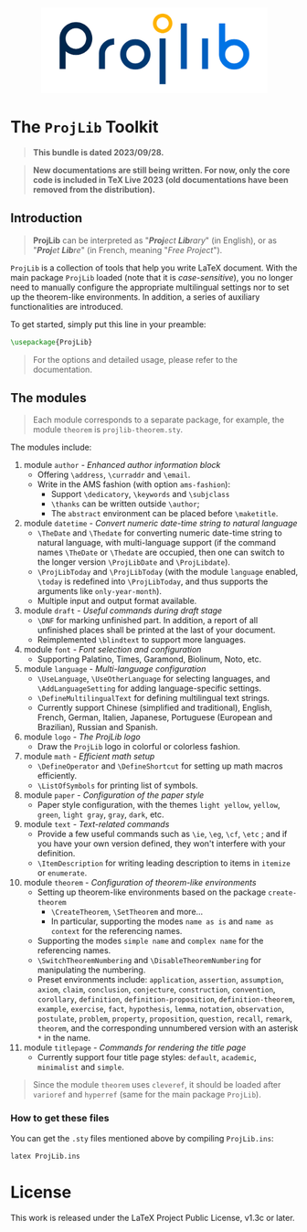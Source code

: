 <!-- Copyright (C) 2021-2023 by Jinwen XU -->

<!-- ![image](https://github.com/Jinwen-XU/ProjLib/raw/main/logo/ProjLib-logo.png) -->
<div align=center><img height="150" src="https://github.com/Jinwen-XU/ProjLib/raw/main/logo/ProjLib-logo.png"/></div>

# The `ProjLib` Toolkit

> **This bundle is dated 2023/09/28.**

> **New documentations are still being written. For now, only the core code is included in TeX Live 2023 (old documentations have been removed from the distribution).**

## Introduction

> **ProjLib** can be interpreted as "***Proj**ect **Lib**rary*" (in English), or as "***Proj**et **Lib**re*" (in French, meaning "*Free Project*").

`ProjLib` is a collection of tools that help you write LaTeX document. With the main package `ProjLib` loaded (note that it is *case-sensitive*), you no longer need to manually configure the appropriate multilingual settings nor to set up the theorem-like environments. In addition, a series of auxiliary functionalities are introduced.

To get started, simply put this line in your preamble:
```latex
\usepackage{ProjLib}
```
> For the options and detailed usage, please refer to the documentation.


## The modules

> Each module corresponds to a separate package, for example, the module `theorem` is `projlib-theorem.sty`.

The modules include:
1. module `author` - *Enhanced author information block*
    - Offering `\address`, `\curraddr` and `\email`.
    - Write in the AMS fashion (with option `ams-fashion`):
        - Support `\dedicatory`, `\keywords` and `\subjclass`
        - `\thanks` can be written outside `\author`;
        - The `abstract` environment can be placed before `\maketitle`.
1. module `datetime` - *Convert numeric date-time string to natural language*
    - `\TheDate` and `\Thedate` for converting numeric date-time string to natural language, with multi-language support (if the command names `\TheDate` or `\Thedate` are occupied, then one can switch to the longer version `\ProjLibDate` and `\ProjLibdate`).
    - `\ProjLibToday` and `\ProjLibToday` (with the module `language` enabled, `\today` is redefined into `\ProjLibToday`, and thus supports the arguments like `only-year-month`).
    - Multiple input and output format available.
1. module `draft` - *Useful commands during draft stage*
    - `\DNF` for marking unfinished part. In addition, a report of all unfinished places shall be printed at the last of your document.
    - Reimplemented `\blindtext` to support more languages.
1. module `font` - *Font selection and configuration*
    - Supporting Palatino, Times, Garamond, Biolinum, Noto, etc.
1. module `language` - *Multi-language configuration*
    - `\UseLanguage`, `\UseOtherLanguage` for selecting languages, and `\AddLanguageSetting` for adding language-specific settings.
    - `\DefineMultilingualText` for defining multilingual text strings.
    - Currently support Chinese (simplified and traditional), English, French, German, Italien, Japanese, Portuguese (European and Brazilian), Russian and Spanish.
1. module `logo` - *The ProjLib logo*
    - Draw the `ProjLib` logo in colorful or colorless fashion.
1. module `math` - *Efficient math setup*
    - `\DefineOperator` and `\DefineShortcut` for setting up math macros efficiently.
    - `\ListOfSymbols` for printing list of symbols.
1. module `paper` - *Configuration of the paper style*
    - Paper style configuration, with the themes `light yellow`, `yellow`, `green`, `light gray`, `gray`, `dark`, etc.
1. module `text` - *Text-related commands*
    - Provide a few useful commands such as `\ie`, `\eg`, `\cf`, `\etc` ; and if you have your own version defined, they won't interfere with your definition.
    - `\ItemDescription` for writing leading description to items in `itemize` or `enumerate`.
1. module `theorem` - *Configuration of theorem-like environments*
    - Setting up theorem-like environments based on the package `create-theorem`
        - `\CreateTheorem`, `\SetTheorem` and more...
        - In particular, supporting the modes `name as is` and `name as context` for the referencing names.
    - Supporting the modes `simple name` and `complex name` for the referencing names.
    - `\SwitchTheoremNumbering` and `\DisableTheoremNumbering` for manipulating the numbering.
    - Preset environments include: `application`, `assertion`, `assumption`, `axiom`, `claim`, `conclusion`, `conjecture`, `construction`, `convention`, `corollary`, `definition`, `definition-proposition`, `definition-theorem`, `example`, `exercise`, `fact`, `hypothesis`, `lemma`, `notation`, `observation`, `postulate`, `problem`, `property`, `proposition`, `question`, `recall`, `remark`, `theorem`, and the corresponding unnumbered version with an asterisk `*` in the name.
1. module `titlepage` - *Commands for rendering the title page*
    - Currently support four title page styles: `default`, `academic`, `minimalist` and `simple`.

> Since the module `theorem` uses `cleveref`, it should be loaded after `varioref` and `hyperref` (same for the main package `ProjLib`).

<!-- ## Regarding the files and the compilation of documentations -->

### How to get these files
You can get the `.sty` files mentioned above by compiling `ProjLib.ins`:
```
latex ProjLib.ins
```
<!--
### How to get the source of the documentation
You can get the `.tex` source files of the documentation by compiling `ProjLib-doc.ins`:
```
latex ProjLib-doc.ins
```

### How to compile the documentation
It is recommended to use `latexmk` with option `-xelatex`:
```
latexmk -xelatex ProjLib-doc-**.tex
```
Here `**` should be replaced with the language identifier, such as `en`.

### Automation
All these can be done with the given script `MakeFile.sh`.
-->

# License

This work is released under the LaTeX Project Public License, v1.3c or later.

